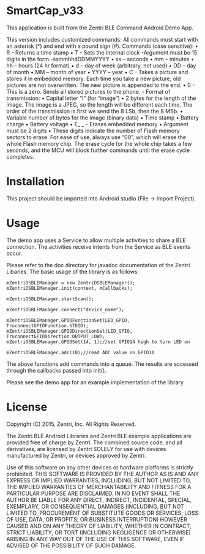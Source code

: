 # SmartCap_v33
This application is built from the Zentri BLE Command Android Demo App.

This version includes customized commands:
All commands must start with an asterisk (*) and end with a pound sign (#).
Commands (case sensitive):
•	R - Returns a time stamp
•	T - Sets the internal clock
            -Argument must be 15 digits in the form
                -ssmmhhdDDMMYYYY
                    •	ss – seconds
                    •	mm – minutes
                    •	hh – hours (24 hr format)
                    •	d – day of week (arbitrary, not used)
                    •	DD – day of month
                    •	MM – month of year
                    •	YYYY – year
•	C -	Takes a picture and stores it in embedded memory.
        Each time you take a new picture, old pictures are not overwritten.
        The new picture is appended to the end.
•	0 - This is a zero.  Sends all stored pictures to the phone.
            - Format of transmission:
                •   Capital letter “I” (for “image”)
                •	2 bytes for the length of the image.
                    The image is a JPEG, so the length will be different each time.
                    The order of the transmission is first we send the 8 LSb, then the 8 MSb.
                •	Variable number of bytes for the image (binary data)
                •	Time stamp
                •	Battery charge
                •	Battery voltage
•	E_ _	- Erases embedded memory
            •	Argument must be 2 digits
                •	These digits indicate the number of Flash memory sectors to erase.
                    For ease of use, always use “00”, which will erase the whole Flash memory chip.
                    The erase cycle for the whole chip takes a few seconds,
                     and the MCU will block further commands until the erase cycle completes.

# Installation
This project should be imported into Android studio (File -> Import Project).  

# Usage
The demo app uses a Service to allow multiple activities to share a BLE connection.  The activities 
receive intents from the Service as BLE events occur.

Please refer to the doc directory for javadoc documentation of the Zentri Libaries.
The basic usage of the library is as follows:
```
mZentriOSBLEManager = new ZentriOSBLEManager();
mZentriOSBLEManager.init(context, mCallbacks);

mZentriOSBLEManager.startScan();

mZentriOSBLEManager.connect("device_name");

mZentriOSBLEManager.GPIOFunctionSet(LED_GPIO, TruconnectGPIOFunction.STDIO);
mZentriOSBLEManager.GPIODirectionSet(LED_GPIO, TruconnectGPIODirection.OUTPUT_LOW);
mZentriOSBLEManager.GPIOSet(14, 1);//set GPIO14 high to turn LED on

mZentriOSBLEManager.adc(10);//read ADC value on GPIO10

```

The above functions add commands into a queue.  The results are accessed through the callbacks 
passed into init().

Please see the demo app for an example implementation of the library.

# License
Copyright (C) 2015, Zentri, Inc. All Rights Reserved.

The Zentri BLE Android Libraries and Zentri BLE example applications are provided free of charge
by Zentri. The combined source code, and all derivatives, are licensed by Zentri SOLELY for use
with devices manufactured by Zentri, or devices approved by Zentri.

Use of this software on any other devices or hardware platforms is strictly prohibited.
THIS SOFTWARE IS PROVIDED BY THE AUTHOR AS IS AND ANY EXPRESS OR IMPLIED WARRANTIES, INCLUDING,
BUT NOT LIMITED TO, THE IMPLIED WARRANTIES OF MERCHANTABILITY AND FITNESS FOR A PARTICULAR
PURPOSE ARE DISCLAIMED. IN NO EVENT SHALL THE AUTHOR BE LIABLE FOR ANY DIRECT, INDIRECT,
INCIDENTAL, SPECIAL, EXEMPLARY, OR CONSEQUENTIAL DAMAGES (INCLUDING, BUT NOT LIMITED TO,
PROCUREMENT OF SUBSTITUTE GOODS OR SERVICES; LOSS OF USE, DATA, OR PROFITS; OR BUSINESS
INTERRUPTION) HOWEVER CAUSED AND ON ANY THEORY OF LIABILITY, WHETHER IN CONTRACT, STRICT
LIABILITY, OR TORT (INCLUDING NEGLIGENCE OR OTHERWISE) ARISING IN ANY WAY OUT OF THE USE OF THIS
SOFTWARE, EVEN IF ADVISED OF THE POSSIBILITY OF SUCH DAMAGE.